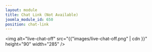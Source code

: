 ```yaml
---
layout: module
title: Chat Link (Not Available)
joomla_module_id: 650
position: chat-link
---
```

<img alt="live-chat-off" src="{{"images/live-chat-off.png" | cdn }}" height="90" width="285" />
